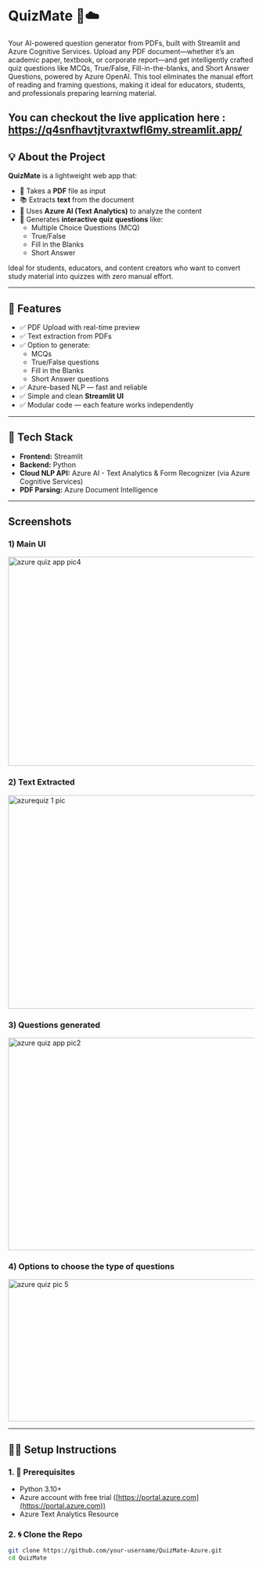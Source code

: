 # QuizMate 🧠☁️  
Your AI-powered question generator from PDFs, built with Streamlit and Azure Cognitive Services. Upload any PDF document—whether it’s an academic paper, textbook, or corporate report—and get intelligently crafted quiz questions like MCQs, True/False, Fill-in-the-blanks, and Short Answer Questions, powered by Azure OpenAI. This tool eliminates the manual effort of reading and framing questions, making it ideal for educators, students, and professionals preparing learning material.

You can checkout the live application here : https://q4snfhavtjtvraxtwfl6my.streamlit.app/
---



## 💡 About the Project

**QuizMate** is a lightweight web app that:
- 📄 Takes a **PDF** file as input
- 📚 Extracts **text** from the document
- 🤖 Uses **Azure AI (Text Analytics)** to analyze the content
- 📝 Generates **interactive quiz questions** like:
  - Multiple Choice Questions (MCQ)
  - True/False
  - Fill in the Blanks
  - Short Answer

Ideal for students, educators, and content creators who want to convert study material into quizzes with zero manual effort.

---

## 🚀 Features

- ✅ PDF Upload with real-time preview
- ✅ Text extraction from PDFs
- ✅ Option to generate:
  - MCQs
  - True/False questions
  - Fill in the Blanks
  - Short Answer questions
- ✅ Azure-based NLP — fast and reliable
- ✅ Simple and clean **Streamlit UI**
- ✅ Modular code — each feature works independently

---

## 🧱 Tech Stack

- **Frontend:** Streamlit
- **Backend:** Python
- **Cloud NLP API:** Azure AI - Text Analytics & Form Recognizer (via Azure Cognitive Services)
- **PDF Parsing:** Azure Document Intelligence

---

## Screenshots

### 1) Main UI
<img width="959" height="426" alt="azure quiz app pic4" src="https://github.com/user-attachments/assets/8bf50b5e-21bc-4e14-9844-091e45cd45cd" />

### 2) Text Extracted
<img width="958" height="435" alt="azurequiz 1 pic" src="https://github.com/user-attachments/assets/79da4ea9-b839-4bc2-86a2-381e744bdbbe" />

### 3) Questions generated
<img width="959" height="433" alt="azure quiz app pic2" src="https://github.com/user-attachments/assets/b66742e2-33ef-45c1-a119-24428c518fce" />

### 4) Options to choose the type of questions
<img width="953" height="290" alt="azure quiz pic 5" src="https://github.com/user-attachments/assets/6b66726e-adec-44c6-b813-ca33c127ac60" />


---


## 🧑‍💻 Setup Instructions

### 1. 🔧 Prerequisites

- Python 3.10+
- Azure account with free trial ([https://portal.azure.com](https://portal.azure.com))
- Azure Text Analytics Resource

### 2. 🌀 Clone the Repo

```bash
git clone https://github.com/your-username/QuizMate-Azure.git
cd QuizMate
